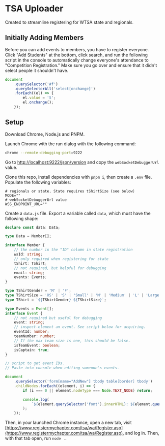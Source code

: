 # TSA Uploader

Created to streamline registering for WTSA state and regionals.

## Initially Adding Members

Before you can add events to members, you have to register everyone. Click "Add Students" at the bottom, click search, and run the following script in the console to automatically change everyone's attendance to "Competition Registration." Make sure you go over and ensure that it didn't select people it shouldn't have.

```js
document
	.querySelector('#f')
	.querySelectorAll('select[onchange]')
	.forEach((el) => {
		el.value = 'S';
		el.onchange();
	});
```

## Setup

Download Chrome, Node.js and PNPM.

Launch Chrome with the run dialog with the following command:

```sh
chrome --remote-debugging-port=9222
```

Go to [http://localhost:9222/json/version](http://localhost:9222/json/version) and copy the `webSocketDebuggerUrl` value.

Clone this repo, install dependencies with `pnpm i`, then create a `.env` file. Populate the following variables:

```properties
# regionals or state. State requires tShirtSize (see below)
MODE=""
# webSocketDebuggerUrl value
WSS_ENDPOINT_URL=""
```

Create a `data.js` file. Export a variable called `data`, which must have the following shape:

```ts
declare const data: Data;

type Data = Member[];

interface Member {
	// the number in the "ID" column in state registration
	waId: string;
	// only required when registering for state
	tShirt: TShirt;
	// not required, but helpful for debugging
	email: string;
	events: Events;
}

type TShirtGender = 'M' | 'F';
type TShirtSize = 'XS' | 'S' | 'Small' | 'M' | 'Medium' | 'L' | 'Large' | 'XL' | 'XXL' | 'XXXL';
type TShirt = `${TShirtGender} ${TShirtSize}`;

type Events = Event[];
interface Event {
	// not required but useful for debugging
	event: string;
	// inspect-element an event. See script below for acquiring.
	eventId: number;
	teamNumber: number;
	// If the max team size is one, this should be false.
	isTeamEvent: boolean;
	isCaptain: true;
}
```

```js
// script to get event IDs.
// Paste into console when editing someone's events.

document
	.querySelector('form[name="AddNew"] tbody table[border] tbody')
	.childNodes.forEach((element, i) => {
		if (i === 0 || element.nodeType === Node.TEXT_NODE) return;

		console.log(
			`${element.querySelector('font').innerHTML}: ${element.querySelector('input[name="Sel"]').value}`,
		);
	});
```

Then, in your launched Chrome instance, open a new tab, visit [https://www.registermychapter.com/tsa/wa/Register.asp](https://www.registermychapter.com/tsa/wa/Register.asp), and log in. Then, with that tab open, run `node .`.
